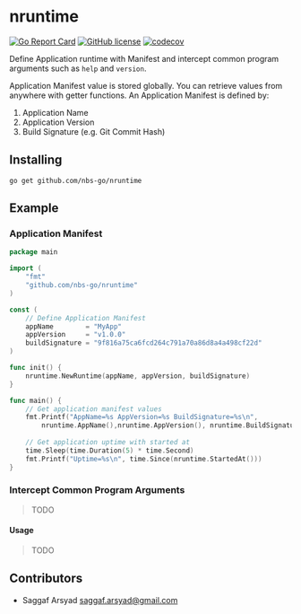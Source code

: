 # nruntime

[![Go Report Card](https://goreportcard.com/badge/github.com/nbs-go/nruntime)](https://goreportcard.com/report/github.com/nbs-go/nruntime)
[![GitHub license](https://img.shields.io/github/license/nbs-go/nruntime)](https://github.com/nbs-go/nruntime/blob/master/LICENSE)
[![codecov](https://codecov.io/gh/nbs-go/nruntime/branch/master/graph/badge.svg?token=IUK6YSGRNT)](https://codecov.io/gh/nbs-go/nruntime)

Define Application runtime with Manifest and intercept common program arguments such as `help` and `version`. 

Application Manifest value is stored globally. You can retrieve values from anywhere with getter functions. An Application Manifest is defined by:
1. Application Name
2. Application Version
3. Build Signature (e.g. Git Commit Hash)

## Installing

```shell
go get github.com/nbs-go/nruntime
```

## Example

### Application Manifest

```go
package main

import (
	"fmt"
	"github.com/nbs-go/nruntime"
)

const (
	// Define Application Manifest
	appName        = "MyApp"
	appVersion     = "v1.0.0"
	buildSignature = "9f816a75ca6fcd264c791a70a86d8a4a498cf22d"
)

func init() {
	nruntime.NewRuntime(appName, appVersion, buildSignature)
}

func main() {
	// Get application manifest values
	fmt.Printf("AppName=%s AppVersion=%s BuildSignature=%s\n",
		nruntime.AppName(),nruntime.AppVersion(), nruntime.BuildSignature())
	
	// Get application uptime with started at
	time.Sleep(time.Duration(5) * time.Second)
	fmt.Printf("Uptime=%s\n", time.Since(nruntime.StartedAt()))
}
```

### Intercept Common Program Arguments

> TODO

#### Usage

> TODO

## Contributors

- Saggaf Arsyad <saggaf.arsyad@gmail.com>